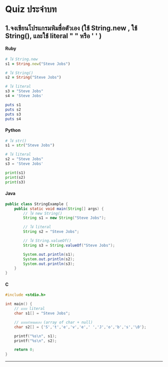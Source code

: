 # Quiz ประจำบท

##  1.จงเขียนโปรแกรมพิมชื่อตัวเอง (ใช้ String.new , ใช้ String(), และใช้ literal " " หรือ ' ' ) 



#### Ruby

```ruby
# ใช้ String.new
s1 = String.new("Steve Jobs")

# ใช้ String()
s2 = String("Steve Jobs")

# ใช้ literal
s3 = "Steve Jobs"
s4 = 'Steve Jobs'

puts s1
puts s2
puts s3
puts s4

```


#### Python

```python
# ใช้ str() 
s1 = str("Steve Jobs")

# ใช้ literal
s2 = "Steve Jobs"
s3 = 'Steve Jobs'

print(s1)
print(s2)
print(s3)

```


#### Java

```java
public class StringExample {
    public static void main(String[] args) {
        // ใช้ new String()
        String s1 = new String("Steve Jobs");

        // ใช้ literal
        String s2 = "Steve Jobs";

        // ใช้ String.valueOf()
        String s3 = String.valueOf("Steve Jobs");

        System.out.println(s1);
        System.out.println(s2);
        System.out.println(s3);
    }
}

```


#### C

```c
#include <stdio.h>

int main() {
    // แบบ literal
    char s1[] = "Steve Jobs";

    // แบบกำหนดเอง (array of char + null)
    char s2[] = {'S','t','e','v','e',' ','J','o','b','s','\0'};

    printf("%s\n", s1);
    printf("%s\n", s2);

    return 0;
}

```
---

